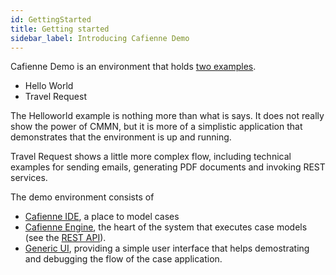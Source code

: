```yaml
---
id: GettingStarted
title: Getting started
sidebar_label: Introducing Cafienne Demo
---
```


Cafienne Demo is an environment that holds [two examples](TwoApps.md).

- Hello World
- Travel Request

The Helloworld example is nothing more than what is says. It does not really show the power of CMMN, but it is more of a simplistic application that demonstrates that the environment is up and running.

Travel Request shows a little more complex flow, including technical examples for sending emails, generating PDF documents and invoking REST services.

The demo environment consists of

- [Cafienne IDE](ideDesignCase.md), a place to model cases
- [Cafienne Engine](cafienneEngine.md), the heart of the system that executes case models (see the [REST API](apiOverview.md)).
- [Generic UI](CafienneUI.md), providing a simple user interface that helps demostrating and debugging the flow of the case application.
